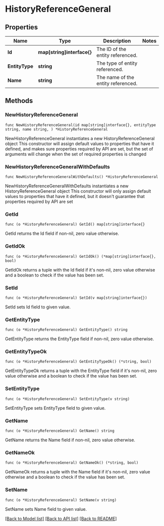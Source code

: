 # HistoryReferenceGeneral

## Properties

Name | Type | Description | Notes
------------ | ------------- | ------------- | -------------
**Id** | **map[string]interface{}** | The ID of the entity referenced. | 
**EntityType** | **string** | The type of entity referenced. | 
**Name** | **string** | The name of the entity referenced. | 

## Methods

### NewHistoryReferenceGeneral

`func NewHistoryReferenceGeneral(id map[string]interface{}, entityType string, name string, ) *HistoryReferenceGeneral`

NewHistoryReferenceGeneral instantiates a new HistoryReferenceGeneral object
This constructor will assign default values to properties that have it defined,
and makes sure properties required by API are set, but the set of arguments
will change when the set of required properties is changed

### NewHistoryReferenceGeneralWithDefaults

`func NewHistoryReferenceGeneralWithDefaults() *HistoryReferenceGeneral`

NewHistoryReferenceGeneralWithDefaults instantiates a new HistoryReferenceGeneral object
This constructor will only assign default values to properties that have it defined,
but it doesn't guarantee that properties required by API are set

### GetId

`func (o *HistoryReferenceGeneral) GetId() map[string]interface{}`

GetId returns the Id field if non-nil, zero value otherwise.

### GetIdOk

`func (o *HistoryReferenceGeneral) GetIdOk() (*map[string]interface{}, bool)`

GetIdOk returns a tuple with the Id field if it's non-nil, zero value otherwise
and a boolean to check if the value has been set.

### SetId

`func (o *HistoryReferenceGeneral) SetId(v map[string]interface{})`

SetId sets Id field to given value.


### GetEntityType

`func (o *HistoryReferenceGeneral) GetEntityType() string`

GetEntityType returns the EntityType field if non-nil, zero value otherwise.

### GetEntityTypeOk

`func (o *HistoryReferenceGeneral) GetEntityTypeOk() (*string, bool)`

GetEntityTypeOk returns a tuple with the EntityType field if it's non-nil, zero value otherwise
and a boolean to check if the value has been set.

### SetEntityType

`func (o *HistoryReferenceGeneral) SetEntityType(v string)`

SetEntityType sets EntityType field to given value.


### GetName

`func (o *HistoryReferenceGeneral) GetName() string`

GetName returns the Name field if non-nil, zero value otherwise.

### GetNameOk

`func (o *HistoryReferenceGeneral) GetNameOk() (*string, bool)`

GetNameOk returns a tuple with the Name field if it's non-nil, zero value otherwise
and a boolean to check if the value has been set.

### SetName

`func (o *HistoryReferenceGeneral) SetName(v string)`

SetName sets Name field to given value.



[[Back to Model list]](../README.md#documentation-for-models) [[Back to API list]](../README.md#documentation-for-api-endpoints) [[Back to README]](../README.md)


